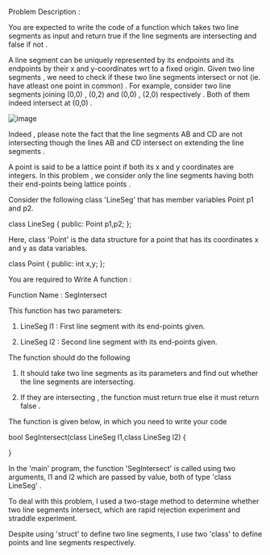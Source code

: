 Problem Description :

You are expected to write the code of a function which takes two line segments as input and return true if the line segments are intersecting and false if not . 

A line segment can be uniquely represented by its endpoints and its endpoints by their x and y-coordinates wrt to a fixed origin.  Given two line segments , we need to check if these two line segments intersect or not (ie. have atleast one point in common) . For example, consider two line segments joining (0,0) , (0,2) and (0,0) , (2,0) respectively . Both of them indeed intersect at (0,0) .

![image](https://github.com/ZhaohuaFang/Line-Segments-Intersecting/blob/master/Graded_Programming_Assignment_GPA_01__Problem_Description_.png)

Indeed , please note the fact that the line segments AB and CD are not intersecting though the lines AB and CD intersect on extending the line segments . 

A point is said to be a lattice point if both its x and y coordinates are integers. In this problem , we consider only the line segments having both their end-points being lattice points . 

Consider the following class 'LineSeg' that has member variables Point p1 and p2.

class LineSeg {
public:
    Point p1,p2;
};

Here, class 'Point' is the data structure for a point that has its coordinates x and y as data variables.

class Point {
public:
 int x,y; 
};

You are required to Write A function :

Function Name : SegIntersect

This function has two parameters:

1. LineSeg l1 :  First line segment with its end-points given.

2. LineSeg l2 :  Second line segment with its end-points given.

The function should do the following

1. It should take two line segments as its parameters and find out whether the line segments are intersecting.

2. If they are intersecting , the function must return true else it must return false .

The function is given below, in which you need to write your code

bool SegIntersect(class LineSeg l1,class LineSeg l2) {
   
}

In the 'main' program, the function 'SegIntersect' is called using two arguments, l1 and l2 which are passed by value, both of type 'class LineSeg' .

To deal with this problem, I used a two-stage method to determine whether two line segments intersect, which are rapid rejection experiment and straddle experiment.

Despite using 'struct' to define two line segments, I use two 'class' to define points and line segments respectively.
